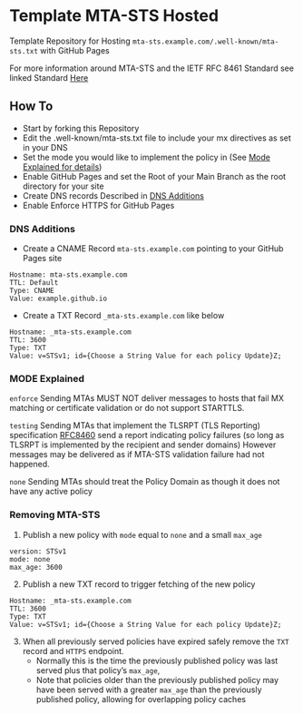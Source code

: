 # Template MTA-STS Hosted
Template Repository for Hosting `mta-sts.example.com/.well-known/mta-sts.txt` with GitHub Pages

For more information around MTA-STS and the IETF RFC 8461 Standard see linked Standard [Here](https://www.rfc-editor.org/info/rfc8461)

## How To

- Start by forking this Repository
- Edit the .well-known/mta-sts.txt file to include your mx directives as set in your DNS 
- Set the mode you would like to implement the policy in (See [Mode Explained for details](#mode-explained))
- Enable GitHub Pages and set the Root of your Main Branch as the root directory for your site
- Create DNS records Described in [DNS Additions](#dns-additions)
- Enable Enforce HTTPS for GitHub Pages

### DNS Additions
- Create a CNAME Record `mta-sts.example.com` pointing to your GitHub Pages site
```
Hostname: mta-sts.example.com
TTL: Default
Type: CNAME
Value: example.github.io
```

- Create a TXT Record `_mta-sts.example.com` like below
```
Hostname: _mta-sts.example.com
TTL: 3600
Type: TXT
Value: v=STSv1; id={Choose a String Value for each policy Update}Z;
```

### MODE Explained
`enforce`
Sending MTAs MUST NOT deliver messages to hosts that fail MX matching or certificate validation or do not support STARTTLS.

`testing`
Sending MTAs that implement the TLSRPT (TLS Reporting) specification [RFC8460](https://www.rfc-editor.org/info/rfc8460) send a report indicating policy failures (so long as TLSRPT is implemented by the recipient and sender domains) 
However messages may be delivered as if MTA-STS validation failure had not happened.

`none`
Sending MTAs should treat the Policy Domain as though it does not have any active policy


### Removing MTA-STS

1. Publish a new policy with `mode` equal to `none` and a small `max_age`
```
version: STSv1
mode: none
max_age: 3600
```
2. Publish a new TXT record to trigger fetching of the new policy
```
Hostname: _mta-sts.example.com
TTL: 3600
Type: TXT
Value: v=STSv1; id={Choose a String Value for each policy Update}Z;
```
3. When all previously served policies have expired safely remove the `TXT` record and `HTTPS` endpoint.
    - Normally this is the time the previously published policy was last served plus that policy’s `max_age`,
    - Note that policies older than the previously published policy may have been served with a greater `max_age` than the previously published policy, allowing for overlapping policy caches
